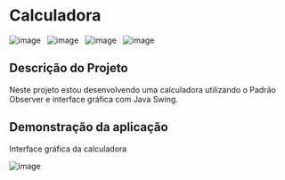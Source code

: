 <h1 align="left">Calculadora</h1>

![image](https://img.shields.io/badge/license-MIT-green) &nbsp; 
![image](https://img.shields.io/badge/IDE-IntelliJ%20IDEa-green) &nbsp;
![image](https://img.shields.io/badge/Java-v%2017.0.5-orange) &nbsp; 
![image](https://img.shields.io/badge/status-em%20desenvolvimento-green) &nbsp;
<br>

## Descrição do Projeto
<p align="left">Neste projeto estou desenvolvendo uma calculadora utilizando o Padrão Observer e interface gráfica com Java Swing.</p>

## Demonstração da aplicação
<p align="left">Interface gráfica da calculadora</p>

![image](https://imgur.com/tq83VmT.png)





